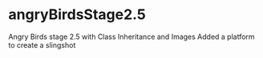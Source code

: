 # angryBirdsStage2.5
Angry Birds stage 2.5 with Class Inheritance and Images
Added a platform to create a slingshot
